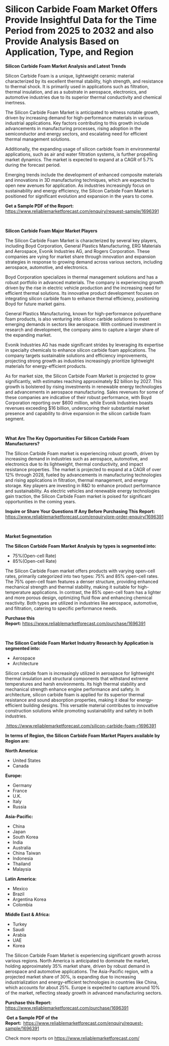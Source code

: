 <p><h1>Silicon Carbide Foam Market Offers Provide Insightful Data for the Time Period from 2025 to 2032 and also Provide Analysis Based on Application, Type, and Region</h1></p><p><strong>Silicon Carbide Foam Market Analysis and Latest Trends</strong></p>
<p><p>Silicon Carbide Foam is a unique, lightweight ceramic material characterized by its excellent thermal stability, high strength, and resistance to thermal shock. It is primarily used in applications such as filtration, thermal insulation, and as a substrate in aerospace, electronics, and automotive industries due to its superior thermal conductivity and chemical inertness.</p><p>The Silicon Carbide Foam Market is anticipated to witness notable growth, driven by increasing demand for high-performance materials in various industrial applications. Key factors contributing to this growth include advancements in manufacturing processes, rising adoption in the semiconductor and energy sectors, and escalating need for efficient thermal management solutions. </p><p>Additionally, the expanding usage of silicon carbide foam in environmental applications, such as air and water filtration systems, is further propelling market dynamics. The market is expected to expand at a CAGR of 5.7% during the forecast period. </p><p>Emerging trends include the development of enhanced composite materials and innovations in 3D manufacturing techniques, which are expected to open new avenues for application. As industries increasingly focus on sustainability and energy efficiency, the Silicon Carbide Foam Market is positioned for significant evolution and expansion in the years to come.</p></p>
<p><strong>Get a Sample PDF of the Report:&nbsp;</strong> <a href="https://www.reliablemarketforecast.com/enquiry/request-sample/1696391?utm_campaign=2721&utm_medium=2&utm_source=Github&utm_content=ia&utm_term=27032025&utm_id=silicon-carbide-foam">https://www.reliablemarketforecast.com/enquiry/request-sample/1696391</a></p>
<p>&nbsp;</p>
<p><strong>Silicon Carbide Foam Major Market Players</strong></p>
<p><p>The Silicon Carbide Foam Market is characterized by several key players, including Boyd Corporation, General Plastics Manufacturing, ERG Materials and Aerospace, Evonik Industries AG, and Rogers Corporation. These companies are vying for market share through innovation and expansion strategies in response to growing demand across various sectors, including aerospace, automotive, and electronics.</p><p>Boyd Corporation specializes in thermal management solutions and has a robust portfolio in advanced materials. The company is experiencing growth driven by the rise in electric vehicle production and the increasing need for efficient thermal solutions. Its innovative product development focuses on integrating silicon carbide foam to enhance thermal efficiency, positioning Boyd for future market gains.</p><p>General Plastics Manufacturing, known for high-performance polyurethane foam products, is also venturing into silicon carbide solutions to meet emerging demands in sectors like aerospace. With continued investment in research and development, the company aims to capture a larger share of the expanding market.</p><p>Evonik Industries AG has made significant strides by leveraging its expertise in specialty chemicals to enhance silicon carbide foam applications. The company targets sustainable solutions and efficiency improvements, projecting strong growth as industries increasingly prioritize lightweight materials for energy-efficient products. </p><p>As for market size, the Silicon Carbide Foam Market is projected to grow significantly, with estimates reaching approximately $2 billion by 2027. This growth is bolstered by rising investments in renewable energy technologies and advancements in aerospace manufacturing. Sales revenues for some of these companies are indicative of their robust performance, with Boyd Corporation reporting over $600 million, while Evonik Industries boasts revenues exceeding $16 billion, underscoring their substantial market presence and capability to drive expansion in the silicon carbide foam segment.</p></p>
<p>&nbsp;</p>
<p><strong>What Are The Key Opportunities For Silicon Carbide Foam Manufacturers?</strong></p>
<p><p>The Silicon Carbide Foam market is experiencing robust growth, driven by increasing demand in industries such as aerospace, automotive, and electronics due to its lightweight, thermal conductivity, and impact resistance properties. The market is projected to expand at a CAGR of over 12% through 2028, fueled by advancements in manufacturing technologies and rising applications in filtration, thermal management, and energy storage. Key players are investing in R&D to enhance product performance and sustainability. As electric vehicles and renewable energy technologies gain traction, the Silicon Carbide Foam market is poised for significant opportunities in the coming years.</p></p>
<p><strong>Inquire or Share Your Questions If Any Before Purchasing This Report:</strong> <a href="https://www.reliablemarketforecast.com/enquiry/pre-order-enquiry/1696391?utm_campaign=2721&utm_medium=2&utm_source=Github&utm_content=ia&utm_term=27032025&utm_id=silicon-carbide-foam">https://www.reliablemarketforecast.com/enquiry/pre-order-enquiry/1696391</a></p>
<p>&nbsp;</p>
<p><strong>Market Segmentation</strong></p>
<p><strong>The Silicon Carbide Foam Market Analysis by types is segmented into:</strong></p>
<p><ul><li>75%(Open-cell Rate)</li><li>85%(Open-cell Rate)</li></ul></p>
<p><p>The Silicon Carbide Foam market offers products with varying open-cell rates, primarily categorized into two types: 75% and 85% open-cell rates. The 75% open-cell foam features a denser structure, providing enhanced mechanical strength and thermal stability, making it suitable for high-temperature applications. In contrast, the 85% open-cell foam has a lighter and more porous design, optimizing fluid flow and enhancing chemical reactivity. Both types are utilized in industries like aerospace, automotive, and filtration, catering to specific performance needs.</p></p>
<p><strong>Purchase this Report:&nbsp;</strong><a href="https://www.reliablemarketforecast.com/purchase/1696391?utm_campaign=2721&utm_medium=2&utm_source=Github&utm_content=ia&utm_term=27032025&utm_id=silicon-carbide-foam">https://www.reliablemarketforecast.com/purchase/1696391</a></p>
<p>&nbsp;</p>
<p><strong>The Silicon Carbide Foam Market Industry Research by Application is segmented into:</strong></p>
<p><ul><li>Aerospace</li><li>Architecture</li></ul></p>
<p><p>Silicon carbide foam is increasingly utilized in aerospace for lightweight thermal insulation and structural components that withstand extreme temperatures and harsh environments. Its high thermal stability and mechanical strength enhance engine performance and safety. In architecture, silicon carbide foam is applied for its superior thermal resistance and sound absorption properties, making it ideal for energy-efficient building designs. This versatile material contributes to innovative construction solutions while promoting sustainability and safety in both industries.</p></p>
<p><a href="https://www.reliablemarketforecast.com/silicon-carbide-foam-r1696391?utm_campaign=2721&utm_medium=2&utm_source=Github&utm_content=ia&utm_term=27032025&utm_id=silicon-carbide-foam">&nbsp;https://www.reliablemarketforecast.com/silicon-carbide-foam-r1696391</a></p>
<p><strong>In terms of Region, the Silicon Carbide Foam Market Players available by Region are:</strong></p>
<p>
    <p> <strong> North America: </strong>
        <ul>
            <li>United States</li>
            <li>Canada</li>
        </ul>
        </p> 
    <p> <strong> Europe: </strong>
        <ul>
            <li>Germany</li>
            <li>France</li>
            <li>U.K.</li>
            <li>Italy</li>
            <li>Russia</li>
        </ul>
        </p> 
    <p> <strong> Asia-Pacific: </strong>
        <ul>
            <li>China</li>
            <li>Japan</li>
            <li>South Korea</li>
            <li>India</li>
            <li>Australia</li>
            <li>China Taiwan</li>
            <li>Indonesia</li>
            <li>Thailand</li>
            <li>Malaysia</li>
        </ul>
        </p> 
    <p> <strong> Latin America: </strong>
        <ul>
            <li>Mexico</li>
            <li>Brazil</li>
            <li>Argentina Korea</li>
            <li>Colombia</li>
        </ul>
        </p> 
    <p> <strong> Middle East & Africa: </strong>
        <ul>
            <li>Turkey</li>
            <li>Saudi</li>
            <li>Arabia</li>
            <li>UAE</li>
            <li>Korea</li>
        </ul>
    </p>
    </p>
<p><p>The Silicon Carbide Foam Market is experiencing significant growth across various regions. North America is anticipated to dominate the market, holding approximately 35% market share, driven by robust demand in aerospace and automotive applications. The Asia-Pacific region, with a projected market share of 30%, is expanding due to increasing industrialization and energy-efficient technologies in countries like China, which accounts for about 25%. Europe is expected to capture around 10% of the market, reflecting steady growth in advanced manufacturing sectors.</p></p>
<p><strong>Purchase this Report: </strong><a href="https://www.reliablemarketforecast.com/purchase/1696391?utm_campaign=2721&utm_medium=2&utm_source=Github&utm_content=ia&utm_term=27032025&utm_id=silicon-carbide-foam">https://www.reliablemarketforecast.com/purchase/1696391</a></p>
<p>&nbsp;<strong>Get a Sample PDF of the Report:&nbsp;&nbsp;</strong><a href="https://www.reliablemarketforecast.com/enquiry/request-sample/1696391?utm_campaign=2721&utm_medium=2&utm_source=Github&utm_content=ia&utm_term=27032025&utm_id=silicon-carbide-foam">https://www.reliablemarketforecast.com/enquiry/request-sample/1696391</a></p>
<p><strong></strong></p>
<p>Check more reports on <a href="https://www.reliablemarketforecast.com/?utm_campaign=2721&utm_medium=2&utm_source=Github&utm_content=ia&utm_term=27032025&utm_id=silicon-carbide-foam">https://www.reliablemarketforecast.com/</a></p>